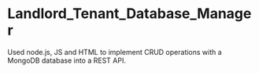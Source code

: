 # Landlord_Tenant_Database_Manager
Used node.js, JS and HTML to implement CRUD operations with a MongoDB database into a REST API.
